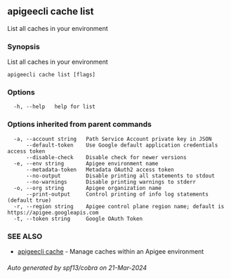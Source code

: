 ## apigeecli cache list

List all caches in your environment

### Synopsis

List all caches in your environment

```
apigeecli cache list [flags]
```

### Options

```
  -h, --help   help for list
```

### Options inherited from parent commands

```
  -a, --account string   Path Service Account private key in JSON
      --default-token    Use Google default application credentials access token
      --disable-check    Disable check for newer versions
  -e, --env string       Apigee environment name
      --metadata-token   Metadata OAuth2 access token
      --no-output        Disable printing all statements to stdout
      --no-warnings      Disable printing warnings to stderr
  -o, --org string       Apigee organization name
      --print-output     Control printing of info log statements (default true)
  -r, --region string    Apigee control plane region name; default is https://apigee.googleapis.com
  -t, --token string     Google OAuth Token
```

### SEE ALSO

* [apigeecli cache](apigeecli_cache.md)	 - Manage caches within an Apigee environment

###### Auto generated by spf13/cobra on 21-Mar-2024
